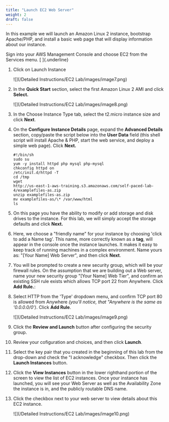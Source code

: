 ```yaml
---
title: "Launch EC2 Web Server"
weight: 2
draft: false
---
```


In this example we will launch an Amazon Linux 2 instance, bootstrap
Apache/PHP, and install a basic web page that will display information
about our instance.

Sign into your AWS Management Console and choose EC2 from the Services
menu. [ ]{.underline}

1.  Click on Launch Instance

	![](/Detailed Instructions/EC2 Lab/images/image7.png)

8.  In the **Quick Start** section, select the first Amazon Linux 2 AMI
    and click **Select.**

    ![](/Detailed Instructions/EC2 Lab/images/image8.png)

9.  In the Choose Instance Type tab, select the t2.micro instance size
    and click **Next**.

10. On the **Configure Instance Details** page, expand the **Advanced
    Details** section, copy/paste the script below into the **User
    Data** field (this shell script will install Apache & PHP, start the
    web service, and deploy a simple web page). Click **Next.**

	```
	#!/bin/sh
	sudo su
	yum -y install httpd php mysql php-mysql
	chkconfig httpd on
	/etc/init.d/httpd -T
	cd /tmp
	wget
	http://us-east-1-aws-training.s3.amazonaws.com/self-paced-lab-4/examplefiles-as.zip
	unzip examplefiles-as.zip
	mv examplefiles-as/\* /var/www/html
	ls
	```

11. On this page you have the ability to modify or add storage and disk
    drives to the instance. For this lab, we will simply accept the
    storage defaults and click **Next.**

12. Here, we choose a "friendly name" for your instance by choosing
    'click to add a Name tag'. This name, more correctly known as a
    **tag**, will appear in the console once the instance launches. It
    makes it easy to keep track of running machines in a complex
    environment. Name yours as: "\[Your Name\] Web Server", and then
    click **Next**.

13. You will be prompted to create a new security group, which will be
    your firewall rules. On the assumption that we are building out a
    Web server, name your new security group "\[Your Name\] Web Tier",
    and confirm an existing SSH rule exists which allows TCP port 22
    from Anywhere. Click **Add Rule.**:

14. Select HTTP from the 'Type' dropdown menu, and confirm TCP port 80
    is allowed from Anywhere *(you'll notice, that "Anywhere is the same
    as '0.0.0.0/0')*. Click **Add Rule**.

    ![](/Detailed Instructions/EC2 Lab/images/image9.png)

15. Click the **Review and Launch** button after configuring the
    security group.

16. Review your cofiguration and choices, and then click **Launch**.

17. Select the key pair that you created in the beginning of this lab
    from the drop-down and check the \"I acknowledge\" checkbox. Then
    click the **Launch Instances** button.

18. Click the **View Instances** button in the lower righthand portion
    of the screen to view the list of EC2 instances. Once your instance
    has launched, you will see your Web Server as well as the
    Availability Zone the instance is in, and the publicly routable DNS
    name.

19. Click the checkbox next to your web server to view details about
    this EC2 instance.

	![](/Detailed Instructions/EC2 Lab/images/image10.png)
